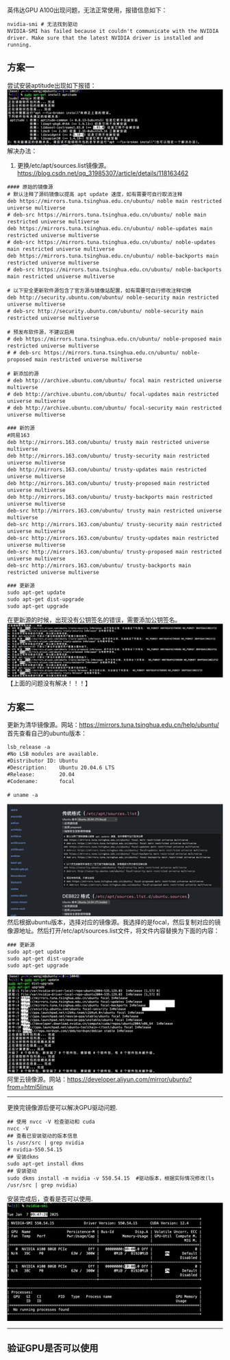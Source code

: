 英伟达GPU A100出现问题，无法正常使用，报错信息如下：
```shell
nvidia-smi # 无法找到驱动
NVIDIA-SMI has failed because it couldn't communicate with the NVIDIA driver. Make sure that the latest NVIDIA driver is installed and running.
```
## 方案一
尝试安装aptitude出现如下报错：
![alt text](/figs/image-1.png)
解决办法：<br />
1) 更换/etc/apt/sources.list镜像源。 <br />
https://blog.csdn.net/qq_31985307/article/details/118163462 <br />
```shell
#### 原始的镜像源
# 默认注释了源码镜像以提高 apt update 速度，如有需要可自行取消注释
deb https://mirrors.tuna.tsinghua.edu.cn/ubuntu/ noble main restricted universe multiverse
# deb-src https://mirrors.tuna.tsinghua.edu.cn/ubuntu/ noble main restricted universe multiverse
deb https://mirrors.tuna.tsinghua.edu.cn/ubuntu/ noble-updates main restricted universe multiverse
# deb-src https://mirrors.tuna.tsinghua.edu.cn/ubuntu/ noble-updates main restricted universe multiverse
deb https://mirrors.tuna.tsinghua.edu.cn/ubuntu/ noble-backports main restricted universe multiverse
# deb-src https://mirrors.tuna.tsinghua.edu.cn/ubuntu/ noble-backports main restricted universe multiverse

# 以下安全更新软件源包含了官方源与镜像站配置，如有需要可自行修改注释切换
deb http://security.ubuntu.com/ubuntu/ noble-security main restricted universe multiverse
# deb-src http://security.ubuntu.com/ubuntu/ noble-security main restricted universe multiverse

# 预发布软件源，不建议启用
# deb https://mirrors.tuna.tsinghua.edu.cn/ubuntu/ noble-proposed main restricted universe multiverse
# # deb-src https://mirrors.tuna.tsinghua.edu.cn/ubuntu/ noble-proposed main restricted universe multiverse

# 新添加的源
# deb http://archive.ubuntu.com/ubuntu/ focal main restricted universe multiverse
# deb http://archive.ubuntu.com/ubuntu/ focal-updates main restricted universe multiverse
# deb http://archive.ubuntu.com/ubuntu/ focal-security main restricted universe multiverse
```
```shell
### 新的源
#网易163
deb http://mirrors.163.com/ubuntu/ trusty main restricted universe multiverse
deb http://mirrors.163.com/ubuntu/ trusty-security main restricted universe multiverse
deb http://mirrors.163.com/ubuntu/ trusty-updates main restricted universe multiverse
deb http://mirrors.163.com/ubuntu/ trusty-proposed main restricted universe multiverse
deb http://mirrors.163.com/ubuntu/ trusty-backports main restricted universe multiverse
deb-src http://mirrors.163.com/ubuntu/ trusty main restricted universe multiverse
deb-src http://mirrors.163.com/ubuntu/ trusty-security main restricted universe multiverse
deb-src http://mirrors.163.com/ubuntu/ trusty-updates main restricted universe multiverse
deb-src http://mirrors.163.com/ubuntu/ trusty-proposed main restricted universe multiverse
deb-src http://mirrors.163.com/ubuntu/ trusty-backports main restricted universe multiverse
```
```shell
### 更新源
sudo apt-get update
sudo apt-get dist-upgrade
sudo apt-get upgrade
```
在更新源的时候，出现没有公钥签名的错误，需要添加公钥签名。
![alt text](/figs/image3.png)
【上面的问题没有解决！！！】
## 方案二
更新为清华镜像源。网站：https://mirrors.tuna.tsinghua.edu.cn/help/ubuntu/ <br />
首先查看自己的ubuntu版本：
```shell
lsb_release -a
#No LSB modules are available.
#Distributor ID: Ubuntu
#Description:    Ubuntu 20.04.6 LTS
#Release:        20.04
#Codename:       focal

# uname -a
```
![alt text](/figs/image4.png)
然后根据ubuntu版本，选择对应的镜像源。我选择的是focal，然后复制对应的镜像源地址。然后打开/etc/apt/sources.list文件，将文件内容替换为下面的内容：
```shell
### 更新源
sudo apt-get update
sudo apt-get dist-upgrade
sudo apt-get upgrade
```
![alt text](/figs/image5.png)
阿里云镜像源。网站：https://developer.aliyun.com/mirror/ubuntu?from=html5linux <br />

---
更换完镜像源后便可以解决GPU驱动问题.
```shell
## 使用 nvcc -V 检查驱动和 cuda
nvcc -V
## 查看已安装驱动的版本信息
ls /usr/src | grep nvidia
# nvidia-550.54.15
## 安装dkms
sudo apt-get install dkms
## 安装驱动
sudo dkms install -m nvidia -v 550.54.15  #驱动版本，根据实际情况修改(ls /usr/src | grep nvidia)
```
安装完成后，查看是否可以使用.
![alt text](/figs/image6.png)

---
## 验证GPU是否可以使用